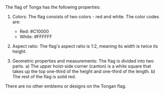 The flag of Tonga has the following properties:

1. Colors: The flag consists of two colors - red and white. The color codes are:
   - Red: #C10000
   - White: #FFFFFF

2. Aspect ratio: The flag's aspect ratio is 1:2, meaning its width is twice its height.

3. Geometric properties and measurements: The flag is divided into two parts. 
   a) The upper hoist-side corner (canton) is a white square that takes up the top one-third of the height and one-third of the length. 
   b) The rest of the flag is solid red.

There are no other emblems or designs on the Tongan flag.